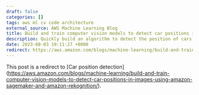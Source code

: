 ```yaml
---
draft: false
categories: []
tags: aws ml cv code architecture
external_source: AWS Machine Learning Blog
title: Build and train computer vision models to detect car positions in images using Amazon SageMaker and Amazon Rekognition
description: Quickly build an algorithm to detect the position of cars without complex custom models and fine-tuning, by using clever post-processing.
date: 2023-08-03 19:11:27 +0000
redirect: https://aws.amazon.com/blogs/machine-learning/build-and-train-computer-vision-models-to-detect-car-positions-in-images-using-amazon-sagemaker-and-amazon-rekognition/
---
```


This post is a redirect to [Car position detection] (https://aws.amazon.com/blogs/machine-learning/build-and-train-computer-vision-models-to-detect-car-positions-in-images-using-amazon-sagemaker-and-amazon-rekognition/).